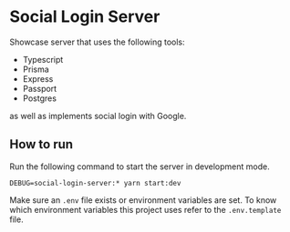 # Social Login Server

Showcase server that uses the following tools:

- Typescript
- Prisma
- Express
- Passport
- Postgres

as well as implements social login with Google.

## How to run

Run the following command to start the server in development mode.

```
DEBUG=social-login-server:* yarn start:dev
```

Make sure an `.env` file exists or environment variables are set. To know which environment variables this project uses refer to the `.env.template` file.